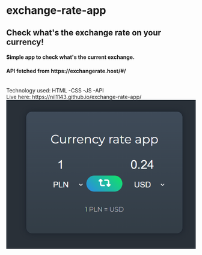 # exchange-rate-app


<h2>Check what's the exchange rate on your currency!</h2>
<h4>Simple app to check what's the current exchange. </h4>

<h4>API fetched from https://exchangerate.host/#/</h4>
<br>
Technology used:
HTML
-CSS
-JS
-API
<br>
Live here: https://nil1143.github.io/exchange-rate-app/
<br>
<img class="items-center" src="/exchange-rate.png">

